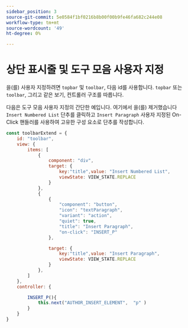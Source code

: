 ```yaml
---
sidebar_position: 3
source-git-commit: 5e0584f1bf0216b8b00f00b9fe46fa682c244e08
workflow-type: tm+mt
source-wordcount: '49'
ht-degree: 0%

---
```



# 상단 표시줄 및 도구 모음 사용자 지정

을(를) 사용자 지정하려면 `topbar` 및 `toolbar`, 다음 id를 사용합니다. `topbar` 또는 `toolbar`, 그리고 같은 보기, 컨트롤러 구조를 따릅니다.

다음은 도구 모음 사용자 지정의 간단한 예입니다. 여기에서 을(를) 제거했습니다 `Insert Numbered List` 단추를 클릭하고 `Insert Paragraph` 사용자 지정된 On-Click 핸들러를 사용하여 고유한 구성 요소로 단추를 작성합니다.

```js title = toolbar_customisation.js
const toolbarExtend = {
    id: "toolbar",
    view: {
        items: [
            {
                component: "div",
                target: {
                    key:"title",value: "Insert Numbered List",                    
                    viewState: VIEW_STATE.REPLACE
                }
            },
            {
                {
                    "component": "button",
                    "icon": "textParagraph",
                    "variant": "action",
                    "quiet": true,
                    "title": "Insert Paragraph",
                    "on-click": "INSERT_P"
                },

                target: {
                    key:"title",value: "Insert Paragraph",                    
                    viewState: VIEW_STATE.REPLACE
                }
            },
        ]
    },
    controller: {

        INSERT_P(){
            this.next("AUTHOR_INSERT_ELEMENT",  "p" )
        }
    }
}
```

